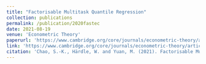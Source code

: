 ```yaml
---
title: "Factorisable Multitask Quantile Regression"
collection: publications
permalink: /publication/2020fastec
date: 2021-08-19
venue: 'Econometric Theory'
paperurl: 'https://www.cambridge.org/core/journals/econometric-theory/article/abs/factorisable-multitask-quantile-regression/2DD2D503F6D6D725F45309F0B4BA2CB4'
link: 'https://www.cambridge.org/core/journals/econometric-theory/article/abs/factorisable-multitask-quantile-regression/2DD2D503F6D6D725F45309F0B4BA2CB4'
citation: 'Chao, S.-K., Härdle, W. and Yuan, M. (2021). Factorisable Multitask Quantile Regression. <em>Econometric Theory</em>,  37(4): 794-816.'
---
```

